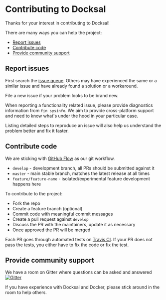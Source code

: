 # Contributing to Docksal

Thanks for your interest in contributing to Docksal!

There are many ways you can help the project:

- [Report issues](#report-issues)
- [Contribute code](#contribute-code)
- [Provide community support](#provide-community-support)


## Report issues

First search the [issue queue](https://github.com/docksal/docksal/issues). 
Others may have experienced the same or a similar issue and have already found a solution or a workaround.

File a new issue if your problem looks to be brand new.

When reporting a functionality related issue, please provide diagnostics information from `fin sysinfo`.
We aim to provide cross-platform support and need to know what's under the hood in your particular case.

Listing detailed steps to reproduce an issue will also help us understand the problem better and fix it faster.   


## Contribute code

We are sticking with [GitHub Flow](https://guides.github.com/introduction/flow/) as our git workflow.

- `develop` - development branch, all PRs should be submitted against it
- `master` - main stable branch, matches the latest release at all times
- `feature/feature-name` - isolated/experimental feature development happens here

To contribute to the project:

- Fork the repo
- Create a feature branch (optional)
- Commit code with meaningful commit messages
- Create a pull request against `develop`
- Discuss the PR with the maintainers, update it as necessary
- Once approved the PR will be merged

Each PR goes through automated tests on [Travis CI](https://travis-ci.org/docksal/docksal/pull_requests).
If your PR does not pass the tests, you either have to fix the code or fix the test.


## Provide community support

We have a room on Gitter where questions can be asked and answered [![Gitter](https://img.shields.io/gitter/room/docksal/community-support.svg?style=flat-square)](https://gitter.im/docksal/community-support)

If you have experience with Docksal and Docker, please stick around in the room to help others.
